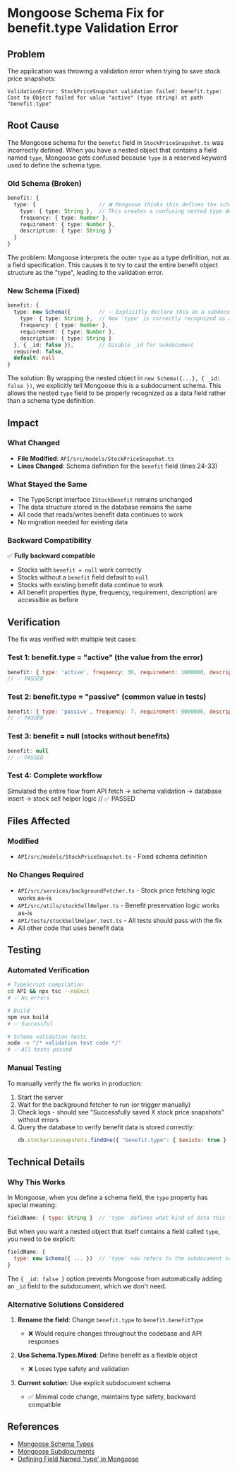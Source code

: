 # Mongoose Schema Fix for benefit.type Validation Error

## Problem

The application was throwing a validation error when trying to save stock price snapshots:

```
ValidationError: StockPriceSnapshot validation failed: benefit.type: Cast to Object failed for value "active" (type string) at path "benefit.type"
```

## Root Cause

The Mongoose schema for the `benefit` field in `StockPriceSnapshot.ts` was incorrectly defined. When you have a nested object that contains a field named `type`, Mongoose gets confused because `type` is a reserved keyword used to define the schema type.

### Old Schema (Broken)

```typescript
benefit: {
  type: {                    // ❌ Mongoose thinks this defines the schema type!
    type: { type: String },  // This creates a confusing nested type definition
    frequency: { type: Number },
    requirement: { type: Number },
    description: { type: String }
  }
}
```

The problem: Mongoose interprets the outer `type` as a type definition, not as a field specification. This causes it to try to cast the entire benefit object structure as the "type", leading to the validation error.

### New Schema (Fixed)

```typescript
benefit: {
  type: new Schema({         // ✅ Explicitly declare this as a subdocument
    type: { type: String },  // Now 'type' is correctly recognized as a field
    frequency: { type: Number },
    requirement: { type: Number },
    description: { type: String }
  }, { _id: false }),        // Disable _id for subdocument
  required: false,
  default: null
}
```

The solution: By wrapping the nested object in `new Schema({...}, { _id: false })`, we explicitly tell Mongoose this is a subdocument schema. This allows the nested `type` field to be properly recognized as a data field rather than a schema type definition.

## Impact

### What Changed
- **File Modified**: `API/src/models/StockPriceSnapshot.ts`
- **Lines Changed**: Schema definition for the `benefit` field (lines 24-33)

### What Stayed the Same
- The TypeScript interface `IStockBenefit` remains unchanged
- The data structure stored in the database remains the same
- All code that reads/writes benefit data continues to work
- No migration needed for existing data

### Backward Compatibility
✅ **Fully backward compatible**
- Stocks with `benefit = null` work correctly
- Stocks without a `benefit` field default to `null`
- Stocks with existing benefit data continue to work
- All benefit properties (type, frequency, requirement, description) are accessible as before

## Verification

The fix was verified with multiple test cases:

### Test 1: benefit.type = "active" (the value from the error)
```javascript
benefit: { type: 'active', frequency: 30, requirement: 1000000, description: 'Active benefit' }
// ✅ PASSED
```

### Test 2: benefit.type = "passive" (common value in tests)
```javascript
benefit: { type: 'passive', frequency: 7, requirement: 9000000, description: 'Passive benefit' }
// ✅ PASSED
```

### Test 3: benefit = null (stocks without benefits)
```javascript
benefit: null
// ✅ PASSED
```

### Test 4: Complete workflow
Simulated the entire flow from API fetch → schema validation → database insert → stock sell helper logic
// ✅ PASSED

## Files Affected

### Modified
- `API/src/models/StockPriceSnapshot.ts` - Fixed schema definition

### No Changes Required
- `API/src/services/backgroundFetcher.ts` - Stock price fetching logic works as-is
- `API/src/utils/stockSellHelper.ts` - Benefit preservation logic works as-is
- `API/tests/stockSellHelper.test.ts` - All tests should pass with the fix
- All other code that uses benefit data

## Testing

### Automated Verification
```bash
# TypeScript compilation
cd API && npx tsc --noEmit
# ✅ No errors

# Build
npm run build
# ✅ Successful

# Schema validation tests
node -e "/* validation test code */"
# ✅ All tests passed
```

### Manual Testing
To manually verify the fix works in production:

1. Start the server
2. Wait for the background fetcher to run (or trigger manually)
3. Check logs - should see "Successfully saved X stock price snapshots" without errors
4. Query the database to verify benefit data is stored correctly:
   ```javascript
   db.stockpricesnapshots.findOne({ "benefit.type": { $exists: true } })
   ```

## Technical Details

### Why This Works

In Mongoose, when you define a schema field, the `type` property has special meaning:
```javascript
fieldName: { type: String }  // 'type' defines what kind of data this field holds
```

But when you want a nested object that itself contains a field called `type`, you need to be explicit:
```javascript
fieldName: {
  type: new Schema({ ... })  // 'type' now refers to the subdocument schema
}
```

The `{ _id: false }` option prevents Mongoose from automatically adding an `_id` field to the subdocument, which we don't need.

### Alternative Solutions Considered

1. **Rename the field**: Change `benefit.type` to `benefit.benefitType`
   - ❌ Would require changes throughout the codebase and API responses
   
2. **Use Schema.Types.Mixed**: Define benefit as a flexible object
   - ❌ Loses type safety and validation
   
3. **Current solution**: Use explicit subdocument schema
   - ✅ Minimal code change, maintains type safety, backward compatible

## References

- [Mongoose Schema Types](https://mongoosejs.com/docs/schematypes.html)
- [Mongoose Subdocuments](https://mongoosejs.com/docs/subdocs.html)
- [Defining Field Named 'type' in Mongoose](https://mongoosejs.com/docs/faq.html#type-key)
